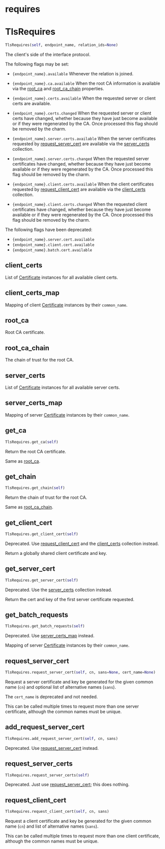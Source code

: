 <h1 id="requires">requires</h1>


<h1 id="requires.TlsRequires">TlsRequires</h1>

```python
TlsRequires(self, endpoint_name, relation_ids=None)
```

The client's side of the interface protocol.

The following flags may be set:

  * `{endpoint_name}.available`
    Whenever the relation is joined.

  * `{endpoint_name}.ca.available`
    When the root CA information is available via the [root_ca][] and
    [root_ca_chain][] properties.

  * `{endpoint_name}.certs.available`
    When the requested server or client certs are available.

  * `{endpoint_name}.certs.changed`
    When the requested server or client certs have changed, whether because
    they have just become available or if they were regenerated by the CA.
    Once processed this flag should be removed by the charm.

  * `{endpoint_name}.server.certs.available`
    When the server certificates requested by [request_server_cert][] are
    available via the [server_certs][] collection.

  * `{endpoint_name}.server.certs.changed`
    When the requested server certificates have changed, whether because
    they have just become available or if they were regenerated by the CA.
    Once processed this flag should be removed by the charm.

  * `{endpoint_name}.client.certs.available`
    When the client certificates requested by [request_client_cert][] are
    available via the [client_certs][] collection.

  * `{endpoint_name}.client.certs.changed`
    When the requested client certificates have changed, whether because
    they have just become available or if they were regenerated by the CA.
    Once processed this flag should be removed by the charm.

The following flags have been deprecated:

  * `{endpoint_name}.server.cert.available`
  * `{endpoint_name}.client.cert.available`
  * `{endpoint_name}.batch.cert.available`

[Certificate]: common.md#tls_certificates_common.Certificate
[CertificateRequest]: common.md#tls_certificates_common.CertificateRequest
[root_ca]: requires.md#requires.TlsRequires.root_ca
[root_ca_chain]: requires.md#requires.TlsRequires.root_ca_chain
[request_server_cert]: requires.md#requires.TlsRequires.request_server_cert
[request_client_cert]: requires.md#requires.TlsRequires.request_client_cert
[server_certs]: requires.md#requires.TlsRequires.server_certs
[server_certs_map]: requires.md#requires.TlsRequires.server_certs_map
[client_certs]: requires.md#requires.TlsRequires.server_certs

<h2 id="requires.TlsRequires.client_certs">client_certs</h2>


List of [Certificate][] instances for all available client certs.

<h2 id="requires.TlsRequires.client_certs_map">client_certs_map</h2>


Mapping of client [Certificate][] instances by their `common_name`.

<h2 id="requires.TlsRequires.root_ca">root_ca</h2>


Root CA certificate.

<h2 id="requires.TlsRequires.root_ca_chain">root_ca_chain</h2>


The chain of trust for the root CA.

<h2 id="requires.TlsRequires.server_certs">server_certs</h2>


List of [Certificate][] instances for all available server certs.

<h2 id="requires.TlsRequires.server_certs_map">server_certs_map</h2>


Mapping of server [Certificate][] instances by their `common_name`.

<h2 id="requires.TlsRequires.get_ca">get_ca</h2>

```python
TlsRequires.get_ca(self)
```

Return the root CA certificate.

Same as [root_ca][].

<h2 id="requires.TlsRequires.get_chain">get_chain</h2>

```python
TlsRequires.get_chain(self)
```

Return the chain of trust for the root CA.

Same as [root_ca_chain][].

<h2 id="requires.TlsRequires.get_client_cert">get_client_cert</h2>

```python
TlsRequires.get_client_cert(self)
```

Deprecated.  Use [request_client_cert][] and the [client_certs][]
collection instead.

Return a globally shared client certificate and key.

<h2 id="requires.TlsRequires.get_server_cert">get_server_cert</h2>

```python
TlsRequires.get_server_cert(self)
```

Deprecated.  Use the [server_certs][] collection instead.

Return the cert and key of the first server certificate requested.

<h2 id="requires.TlsRequires.get_batch_requests">get_batch_requests</h2>

```python
TlsRequires.get_batch_requests(self)
```

Deprecated.  Use [server_certs_map][] instead.

Mapping of server [Certificate][] instances by their `common_name`.

<h2 id="requires.TlsRequires.request_server_cert">request_server_cert</h2>

```python
TlsRequires.request_server_cert(self, cn, sans=None, cert_name=None)
```

Request a server certificate and key be generated for the given
common name (`cn`) and optional list of alternative names (`sans`).

The `cert_name` is deprecated and not needed.

This can be called multiple times to request more than one server
certificate, although the common names must be unique.

<h2 id="requires.TlsRequires.add_request_server_cert">add_request_server_cert</h2>

```python
TlsRequires.add_request_server_cert(self, cn, sans)
```

Deprecated.  Use [request_server_cert][] instead.

<h2 id="requires.TlsRequires.request_server_certs">request_server_certs</h2>

```python
TlsRequires.request_server_certs(self)
```

Deprecated.  Just use [request_server_cert][]; this does nothing.

<h2 id="requires.TlsRequires.request_client_cert">request_client_cert</h2>

```python
TlsRequires.request_client_cert(self, cn, sans)
```

Request a client certificate and key be generated for the given
common name (`cn`) and list of alternative names (`sans`).

This can be called multiple times to request more than one client
certificate, although the common names must be unique.

